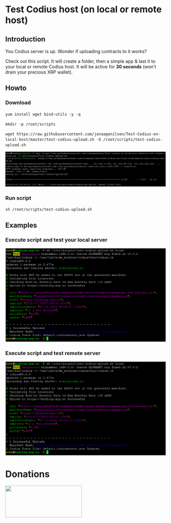 # Test Codius host (on local or remote host)

## Introduction
You Codius server is up. Wonder if uploading contracts to it works?

Check out this script. It will create a folder, then a simple app & last it to your local or remote Codius host. It will be active for **30 seconds** (won't drain your precious XRP wallet).

## Howto

### Download
`yum install wget bind-utils -y -q`

`mkdir -p /root/scripts`

`wget https://raw.githubusercontent.com/jonaagenilsen/Test-Codius-on-local-host/master/test-codius-upload.sh -O /root/scripts/test-codius-upload.sh`

![screen](https://github.com/jonaagenilsen/Test-Codius-on-local-host/blob/master/fetch_test-codius-upload.sh.png)

### Run script
`sh /root/scripts/test-codius-upload.sh`

## Examples
### Execute script and test your local server
![screen](https://github.com/jonaagenilsen/Test-Codius-on-local-host/blob/master/test_local.png)

### Execute script and test remote server
![screen](https://github.com/jonaagenilsen/Test-Codius-on-local-host/blob/master/test_local.png)

# Donations
[<img src="https://xrptipbot.nodum.io/static/tipbot%20card-min.png" data-canonical-src="https://www.xrptipbot.com/stats/user/account:jonaagenilsen/network:twitter/" width="240" height="100" />
](https://www.xrptipbot.com/stats/user/account:jonaagenilsen/network:twitter/)

